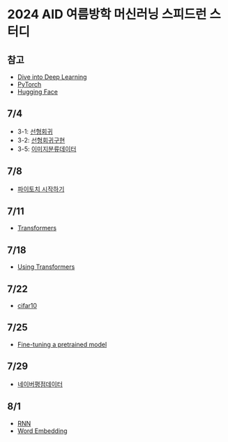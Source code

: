 # 2024 AID 여름방학 머신러닝 스피드런 스터디 <br/>
## 참고 
- [Dive into Deep Learning](https://d2l.ai/)
- [PyTorch](https://tutorials.pytorch.kr/beginner/basics/intro.html)
- [Hugging Face](https://huggingface.co/)

## 7/4
- 3-1: [선형회귀](https://velog.io/@soheean1370/Dive-into-Deep-Learning-%EC%84%A0%ED%98%95%ED%9A%8C%EA%B7%80)
- 3-2: [선형회귀구현](https://velog.io/@soheean1370/Dive-into-Deep-Learning-%EC%84%A0%ED%98%95%ED%9A%8C%EA%B7%80-%EA%B5%AC%ED%98%84)
- 3-5: [이미지분류데이터](https://velog.io/@soheean1370/Dive-into-Deep-Learning-%EC%9D%B4%EB%AF%B8%EC%A7%80-%EB%B6%84%EB%A5%98-%EB%8D%B0%EC%9D%B4%ED%84%B0)

## 7/8
- [파이토치 시작하기](https://velog.io/@soheean1370/%ED%8C%8C%EC%9D%B4%ED%86%A0%EC%B9%98-%EA%B8%B0%EB%B3%B8-%EC%9D%B5%ED%9E%88%EA%B8%B0)

## 7/11
- [Transformers](https://velog.io/@soheean1370/TRANSFORMERMODELS)

## 7/18
- [Using Transformers](https://velog.io/@soheean1370/USING-TRANSFORMERS)

## 7/22
- [cifar10](https://velog.io/@soheean1370/cifar10-my9b4eok)

## 7/25
- [Fine-tuning a pretrained model](https://velog.io/@soheean1370/FINE-TUNING-A-PRETRAINED-MODEL)

## 7/29
- [네이버평점데이터](https://velog.io/@soheean1370/%EB%84%A4%EC%9D%B4%EB%B2%84-%EC%98%81%ED%99%94-%ED%8F%89%EC%A0%90-%EB%8D%B0%EC%9D%B4%ED%84%B0-%ED%95%99%EC%8A%B5)

## 8/1 
- [RNN](https://velog.io/@soheean1370/RNN)
- [Word Embedding](https://velog.io/@soheean1370/%EC%9B%8C%EB%93%9C-%EC%9E%84%EB%B2%A0%EB%94%A9)
